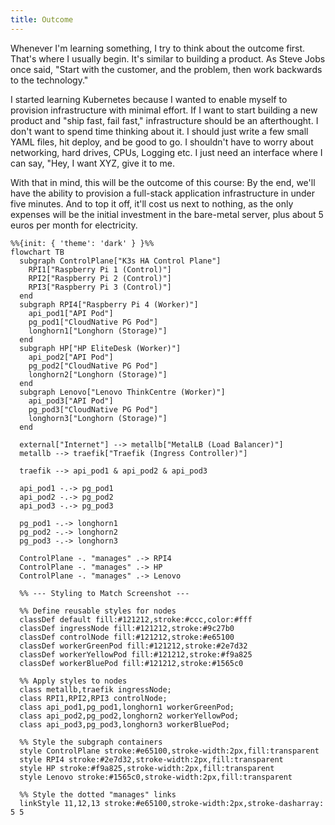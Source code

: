 ```yaml
---
title: Outcome
---
```


Whenever I'm learning something, I try to think about the outcome first. That's where I usually begin. It's similar to building a product. As Steve Jobs once said, "Start with the customer, and the problem, then work backwards to the technology."

I started learning Kubernetes because I wanted to enable myself to provision infrastructure with minimal effort. If I want to start building a new product and "ship fast, fail fast," infrastructure should be an afterthought. I don't want to spend time thinking about it. I should just write a few small YAML files, hit deploy, and be good to go. I shouldn't have to worry about networking, hard drives, CPUs, Logging etc. I just need an interface where I can say, "Hey, I want XYZ, give it to me.

With that in mind, this will be the outcome of this course: By the end, we'll have the ability to provision a full-stack application infrastructure in under five minutes. And to top it off, it'll cost us next to nothing, as the only expenses will be the initial investment in the bare-metal server, plus about 5 euros per month for electricity.

```mermaid
%%{init: { 'theme': 'dark' } }%%
flowchart TB
  subgraph ControlPlane["K3s HA Control Plane"]
    RPI1["Raspberry Pi 1 (Control)"]
    RPI2["Raspberry Pi 2 (Control)"]
    RPI3["Raspberry Pi 3 (Control)"]
  end
  subgraph RPI4["Raspberry Pi 4 (Worker)"]
    api_pod1["API Pod"]
    pg_pod1["CloudNative PG Pod"]
    longhorn1["Longhorn (Storage)"]
  end
  subgraph HP["HP EliteDesk (Worker)"]
    api_pod2["API Pod"]
    pg_pod2["CloudNative PG Pod"]
    longhorn2["Longhorn (Storage)"]
  end
  subgraph Lenovo["Lenovo ThinkCentre (Worker)"]
    api_pod3["API Pod"]
    pg_pod3["CloudNative PG Pod"]
    longhorn3["Longhorn (Storage)"]
  end

  external["Internet"] --> metallb["MetalLB (Load Balancer)"]
  metallb --> traefik["Traefik (Ingress Controller)"]

  traefik --> api_pod1 & api_pod2 & api_pod3

  api_pod1 -.-> pg_pod1
  api_pod2 -.-> pg_pod2
  api_pod3 -.-> pg_pod3

  pg_pod1 -.-> longhorn1
  pg_pod2 -.-> longhorn2
  pg_pod3 -.-> longhorn3

  ControlPlane -. "manages" .-> RPI4
  ControlPlane -. "manages" .-> HP
  ControlPlane -. "manages" .-> Lenovo

  %% --- Styling to Match Screenshot ---

  %% Define reusable styles for nodes
  classDef default fill:#121212,stroke:#ccc,color:#fff
  classDef ingressNode fill:#121212,stroke:#9c27b0
  classDef controlNode fill:#121212,stroke:#e65100
  classDef workerGreenPod fill:#121212,stroke:#2e7d32
  classDef workerYellowPod fill:#121212,stroke:#f9a825
  classDef workerBluePod fill:#121212,stroke:#1565c0

  %% Apply styles to nodes
  class metallb,traefik ingressNode;
  class RPI1,RPI2,RPI3 controlNode;
  class api_pod1,pg_pod1,longhorn1 workerGreenPod;
  class api_pod2,pg_pod2,longhorn2 workerYellowPod;
  class api_pod3,pg_pod3,longhorn3 workerBluePod;

  %% Style the subgraph containers
  style ControlPlane stroke:#e65100,stroke-width:2px,fill:transparent
  style RPI4 stroke:#2e7d32,stroke-width:2px,fill:transparent
  style HP stroke:#f9a825,stroke-width:2px,fill:transparent
  style Lenovo stroke:#1565c0,stroke-width:2px,fill:transparent

  %% Style the dotted "manages" links
  linkStyle 11,12,13 stroke:#e65100,stroke-width:2px,stroke-dasharray: 5 5
```
